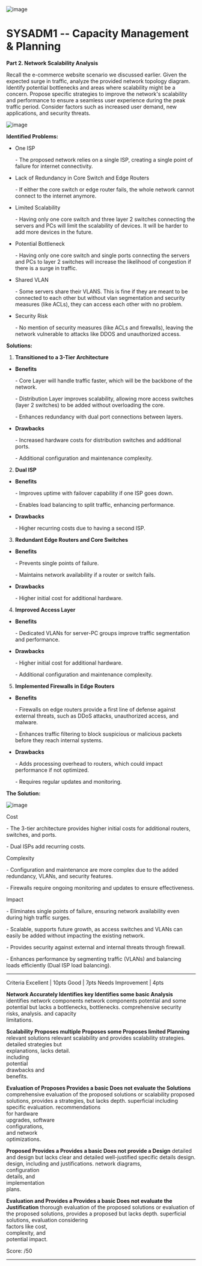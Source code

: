 ![image](https://github.com/user-attachments/assets/2105a9a4-4d9a-4578-a5eb-2133d5a07e37)


# SYSADM1 -- Capacity Management & Planning

**Part 2. Network Scalability Analysis**

Recall the e-commerce website scenario we discussed earlier. Given the
expected surge in traffic, analyze the provided network topology
diagram. Identify potential bottlenecks and areas where scalability
might be a concern. Propose specific strategies to improve the
network\'s scalability and performance to ensure a seamless user
experience during the peak traffic period. Consider factors such as
increased user demand, new applications, and security threats.

![image](https://github.com/user-attachments/assets/2c453457-0933-4688-9d3d-b3ad6d2ef0f2)


**Identified Problems:**

-   One ISP

    \- The proposed network relies on a single ISP, creating a single
    point of failure for internet connectivity.

-   Lack of Redundancy in Core Switch and Edge Routers

    \- If either the core switch or edge router fails, the whole network
    cannot connect to the internet anymore.

-   Limited Scalability

    \- Having only one core switch and three layer 2 switches connecting
    the servers and PCs will limit the scalability of devices. It will
    be harder to add more devices in the future.

-   Potential Bottleneck

    \- Having only one core switch and single ports connecting the
    servers and PCs to layer 2 switches will increase the likelihood of
    congestion if there is a surge in traffic.

-   Shared VLAN

    \- Some servers share their VLANS. This is fine if they are meant to
    be connected to each other but without vlan segmentation and
    security measures (like ACLs), they can access each other with no
    problem.

-   Security Risk

    \- No mention of security measures (like ACLs and firewalls),
    leaving the network vulnerable to attacks like DDOS and unauthorized
    access.

**Solutions:**

1.  **Transitioned to a 3-Tier Architecture**

-   **Benefits**

    \- Core Layer will handle traffic faster, which will be the backbone
    of the network.

    \- Distribution Layer improves scalability, allowing more access
    switches (layer 2 switches) to be added without overloading the
    core.

    \- Enhances redundancy with dual port connections between layers.

-   **Drawbacks**

    \- Increased hardware costs for distribution switches and additional
    ports.

    \- Additional configuration and maintenance complexity.

2.  **Dual ISP**

-   **Benefits**

    \- Improves uptime with failover capability if one ISP goes down.

    \- Enables load balancing to split traffic, enhancing performance.

-   **Drawbacks**

    \- Higher recurring costs due to having a second ISP.

3.  **Redundant Edge Routers and Core Switches**

-   **Benefits**

    \- Prevents single points of failure.

    \- Maintains network availability if a router or switch fails.

-   **Drawbacks**

    \- Higher initial cost for additional hardware.

4.  **Improved Access Layer**

-   **Benefits**

    \- Dedicated VLANs for server-PC groups improve traffic segmentation
    and performance.

-   **Drawbacks**

    \- Higher initial cost for additional hardware.

    \- Additional configuration and maintenance complexity.

5.  **Implemented Firewalls in Edge Routers**

-   **Benefits**

    \- Firewalls on edge routers provide a first line of defense against
    external threats, such as DDoS attacks, unauthorized access, and
    malware.

    \- Enhances traffic filtering to block suspicious or malicious
    packets before they reach internal systems.

-   **Drawbacks**

    \- Adds processing overhead to routers, which could impact
    performance if not optimized.

    \- Requires regular updates and monitoring.

 **The Solution:**

![image](https://github.com/user-attachments/assets/b4830a96-dc42-4b62-943f-9a313b9ad4b1)


Cost

\- The 3-tier architecture provides higher initial costs for additional
routers, switches, and ports.

\- Dual ISPs add recurring costs.

Complexity

\- Configuration and maintenance are more complex due to the added
redundancy, VLANs, and security features.

\- Firewalls require ongoing monitoring and updates to ensure
effectiveness.

Impact

\- Eliminates single points of failure, ensuring network availability
even during high traffic surges.

\- Scalable, supports future growth, as access switches and VLANs can
easily be added without impacting the existing network.

\- Provides security against external and internal threats through
firewall.

\- Enhances performance by segmenting traffic (VLANs) and balancing
loads efficiently (Dual ISP load balancing).

  ----------------- ------------------ ------------------- ---------------------
  Criteria          Excellent \| 10pts Good \| 7pts        Needs Improvement \|
                                                           4pts

  **Network         Accurately         Identifies key      Identifies some basic
  Analysis**        identifies         network components  network components
                    potential          and some potential  but lacks a
                    bottlenecks,       bottlenecks.        comprehensive
                    security risks,                        analysis.
                    and capacity                           
                    limitations.                           

  **Scalability     Proposes multiple  Proposes some       Proposes limited
  Planning**        relevant solutions relevant            scalability
                    and provides       scalability         strategies.
                    detailed           strategies but      
                    explanations,      lacks detail.       
                    including                              
                    potential                              
                    drawbacks and                          
                    benefits.                              

  **Evaluation of   Proposes           Provides a basic    Does not evaluate the
  Solutions**       comprehensive      evaluation of the   proposed solutions or
                    scalability        proposed solutions, provides a
                    strategies,        but lacks depth.    superficial
                    including specific                     evaluation.
                    recommendations                        
                    for hardware                           
                    upgrades, software                     
                    configurations,                        
                    and network                            
                    optimizations.                         

  **Proposed        Provides a         Provides a basic    Does not provide a
  Design**          detailed and       design but lacks    clear and detailed
                    well-justified     specific details    design.
                    design, including  and justifications. 
                    network diagrams,                      
                    configuration                          
                    details, and                           
                    implementation                         
                    plans.                                 

  **Evaluation and  Provides a         Provides a basic    Does not evaluate the
  Justification**   thorough           evaluation of the   proposed solutions or
                    evaluation of the  proposed solutions, provides a
                    proposed           but lacks depth.    superficial
                    solutions,                             evaluation
                    considering                            
                    factors like cost,                     
                    complexity, and                        
                    potential impact.                      

  Score:                                                   /50
  ----------------- ------------------ ------------------- ---------------------

